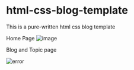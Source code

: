 # html-css-blog-template
This is a pure-written html css blog template

Home Page
![image](https://github.com/web-dev-nav/html-css-blog-template/assets/110724391/2eb71327-e5dd-46df-9481-7fa6c57a4f3a)

Blog and Topic page

![error](https://github.com/web-dev-nav/html-css-blog-template/assets/110724391/9ffa3a9d-fa32-47a7-9888-7063baee8491)
